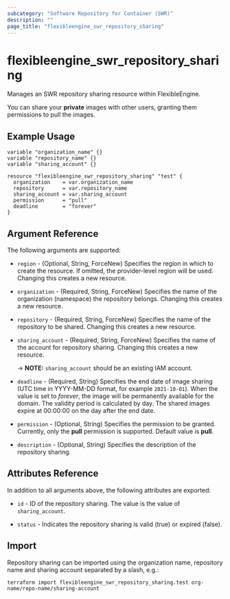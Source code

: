 ```yaml
---
subcategory: "Software Repository for Container (SWR)"
description: ""
page_title: "flexibleengine_swr_repository_sharing"
---
```


# flexibleengine_swr_repository_sharing

Manages an SWR repository sharing resource within FlexibleEngine.

You can share your **private** images with other users, granting them permissions to pull the images.

## Example Usage

```hcl
variable "organization_name" {} 
variable "repository_name" {}
variable "sharing_account" {}

resource "flexibleengine_swr_repository_sharing" "test" {
  organization    = var.organization_name
  repository      = var.repository_name
  sharing_account = var.sharing_account
  permission      = "pull"
  deadline        = "forever"
}
```

## Argument Reference

The following arguments are supported:

* `region` - (Optional, String, ForceNew) Specifies the region in which to create the resource. If omitted, the
  provider-level region will be used. Changing this creates a new resource.

* `organization` - (Required, String, ForceNew) Specifies the name of the organization (namespace) the repository belongs.
  Changing this creates a new resource.

* `repository` - (Required, String, ForceNew) Specifies the name of the repository to be shared.
  Changing this creates a new resource.

* `sharing_account` - (Required, String, ForceNew) Specifies the name of the account for repository sharing.
  Changing this creates a new resource.

  -> **NOTE:** `sharing_account` should be an existing IAM account.

* `deadline` - (Required, String) Specifies the end date of image sharing (UTC time in YYYY-MM-DD format,
  for example `2021-10-01`). When the value is set to *forever*, the image will be permanently available for the domain.
  The validity period is calculated by day. The shared images expire at 00:00:00 on the day after the end date.

* `permission` - (Optional, String) Specifies the permission to be granted. Currently, only the **pull** permission is supported.
  Default value is **pull**.

* `description` - (Optional, String) Specifies the description of the repository sharing.

## Attributes Reference

In addition to all arguments above, the following attributes are exported:

* `id` - ID of the repository sharing. The value is the value of `sharing_account`.

* `status` - Indicates the repository sharing is valid (true) or expired (false).

## Import

Repository sharing can be imported using the organization name, repository name and sharing account
separated by a slash, e.g.:

```shell
terraform import flexibleengine_swr_repository_sharing.test org-name/repo-name/sharing-account
```
